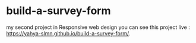 # build-a-survey-form
my second project in Responsive web design
you can see this project live : https://yahya-slmn.github.io/build-a-survey-form/.
